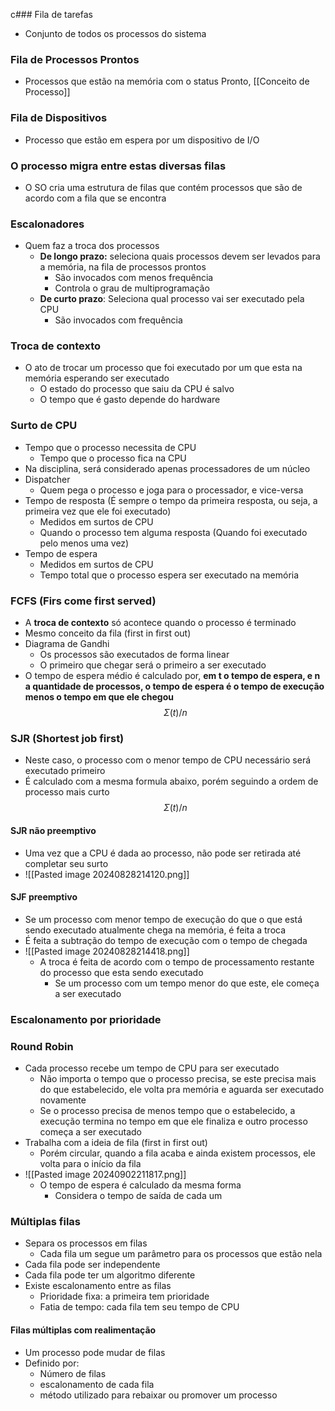 c### Fila de tarefas
- Conjunto de todos os processos do sistema
### Fila de Processos Prontos
- Processos que estão na memória com o status Pronto, [[Conceito de Processo]]
### Fila de Dispositivos
- Processo que estão em espera por um dispositivo de I/O
### O processo migra entre estas diversas filas
- O SO cria uma estrutura de filas que contém processos que são de acordo com a fila que se encontra
### Escalonadores
- Quem faz a troca dos processos
	- **De longo prazo:** seleciona quais processos devem ser levados para a memória, na fila de processos prontos
		- São invocados com menos frequência
		- Controla o grau de multiprogramação 
	- **De curto prazo**: Seleciona qual processo vai ser executado pela CPU
		- São invocados com frequência
### Troca de contexto
- O ato de trocar um processo que foi executado por um que esta na memória esperando ser executado
	- O estado do processo que saiu da CPU é salvo
	- O tempo que é gasto depende do hardware
### Surto de CPU
- Tempo que o processo necessita de CPU
	- Tempo que o processo fica na CPU
- Na disciplina, será considerado apenas processadores de um núcleo
- Dispatcher 
	- Quem pega o processo e joga para o processador, e vice-versa
- Tempo de resposta (É sempre o tempo da primeira resposta, ou seja, a primeira vez que ele foi executado)
	- Medidos em surtos de CPU
	- Quando o processo tem alguma resposta (Quando foi executado pelo menos uma vez)
- Tempo de espera
	- Medidos em surtos de CPU
	- Tempo total que o processo espera ser executado na memória

### FCFS (Firs come first served)
- A **troca de contexto** só acontece quando o processo é terminado
- Mesmo conceito da fila (first in first out)
- Diagrama de Gandhi
	- Os processos são executados de forma linear
	- O primeiro que chegar será o primeiro a ser executado
- O tempo de espera médio é calculado por, **em t o tempo de espera, e n a quantidade de processos, o tempo de espera é o tempo de execução menos o tempo em que ele chegou** 
$$
	Σ(t)/n
$$
### SJR (Shortest job first)
- Neste caso, o processo com o menor tempo de CPU necessário será executado primeiro
- É calculado com a mesma formula abaixo, porém seguindo a ordem de processo mais curto
$$
	Σ(t)/n
$$

#### SJR não preemptivo
- Uma vez que a CPU é dada ao processo, não pode ser retirada até completar seu surto
- ![[Pasted image 20240828214120.png]]

#### SJF preemptivo
- Se um processo com menor tempo de execução do que o que está sendo executado atualmente chega na memória, é feita a troca
- É feita a subtração do tempo de execução com o tempo de chegada
- ![[Pasted image 20240828214418.png]]
	- A troca é feita de acordo com o tempo de processamento restante do processo que esta sendo executado
		- Se um processo com um tempo menor do que este, ele começa a ser executado


### Escalonamento por prioridade
### Round Robin
- Cada processo recebe um tempo de CPU para ser executado
	- Não importa o tempo que o processo precisa, se este precisa mais do que estabelecido, ele volta pra memória e aguarda ser executado novamente
	- Se o processo precisa de menos tempo que o estabelecido, a execução termina no tempo em que ele finaliza e outro processo começa a ser executado
- Trabalha com a ideia de fila (first in first out)
	- Porém circular, quando a fila acaba e ainda existem processos, ele volta para o início da fila
- ![[Pasted image 20240902211817.png]]
	- O tempo de espera é calculado da mesma forma
		- Considera o tempo de saída de cada um
### Múltiplas filas
- Separa os processos em filas
	- Cada fila um segue um parâmetro para os processos que estão nela
- Cada fila pode ser independente
- Cada fila pode ter um algoritmo diferente 
- Existe escalonamento entre as filas
	- Prioridade fixa: a primeira tem prioridade
	- Fatia de tempo: cada fila tem seu tempo de CPU
#### Filas múltiplas com realimentação
- Um processo pode mudar de filas
- Definido por:
	- Número de filas
	- escalonamento de cada fila
	- método utilizado para rebaixar ou promover um processo